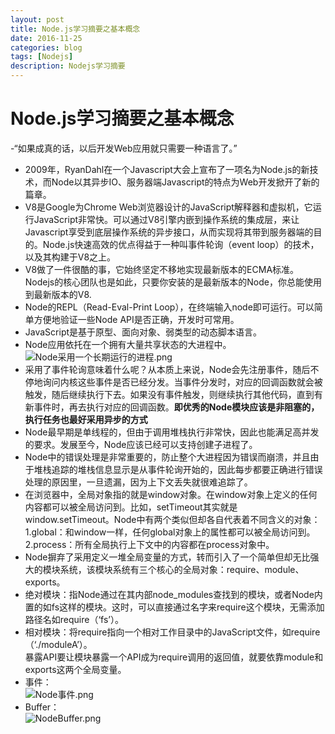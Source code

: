 ```yaml
---
layout: post
title: Node.js学习摘要之基本概念
date: 2016-11-25
categories: blog
tags: [Nodejs]
description: Nodejs学习摘要
---
```



# Node.js学习摘要之基本概念    
 -“如果成真的话，以后开发Web应用就只需要一种语言了。”       
 - 2009年，RyanDahl在一个Javascript大会上宣布了一项名为Node.js的新技术，而Node以其异步IO、服务器端Javascript的特点为Web开发掀开了新的篇章。    
 - V8是Google为Chrome Web浏览器设计的JavaScript解释器和虚拟机，它运行JavaScript非常快。可以通过V8引擎内嵌到操作系统的集成层，来让Javascript享受到底层操作系统的异步接口，从而实现将其带到服务器端的目的。Node.js快速高效的优点得益于一种叫事件轮询（event loop）的技术，以及其构建于V8之上。     
 - V8做了一件很酷的事，它始终坚定不移地实现最新版本的ECMA标准。Nodejs的核心团队也是如此，只要你安装的是最新版本的Node，你总能使用到最新版本的V8.    
 - Node的REPL（Read-Eval-Print Loop），在终端输入node即可运行。可以简单方便地验证一些Node API是否正确，开发时可常用。   
 - JavaScript是基于原型、面向对象、弱类型的动态脚本语言。    
 - Node应用依托在一个拥有大量共享状态的大进程中。  
![Node采用一个长期运行的进程.png](http://upload-images.jianshu.io/upload_images/3001083-4862bf5ef5b030be.png?imageMogr2/auto-orient/strip%7CimageView2/2/w/1240)    
 - 采用了事件轮询意味着什么呢？从本质上来说，Node会先注册事件，随后不停地询问内核这些事件是否已经分发。当事件分发时，对应的回调函数就会被触发，随后继续执行下去。如果没有事件触发，则继续执行其他代码，直到有新事件时，再去执行对应的回调函数。**即优秀的Node模块应该是非阻塞的，执行任务也最好采用异步的方式**    
 - Node最早期是单线程的，但由于调用堆栈执行非常快，因此也能满足高并发的要求。发展至今，Node应该已经可以支持创建子进程了。  
 - Node中的错误处理是非常重要的，防止整个大进程因为错误而崩溃，并且由于堆栈追踪的堆栈信息显示是从事件轮询开始的，因此每步都要正确进行错误处理的原因里，一旦遗漏，因为上下文丢失就很难追踪了。      
 - 在浏览器中，全局对象指的就是window对象。在window对象上定义的任何内容都可以被全局访问到。比如，setTimeout其实就是window.setTimeout。Node中有两个类似但却各自代表着不同含义的对象：1.global：和window一样，任何global对象上的属性都可以被全局访问到。2.process：所有全局执行上下文中的内容都在process对象中。  
 - Node摒弃了采用定义一堆全局变量的方式，转而引入了一个简单但却无比强大的模块系统，该模块系统有三个核心的全局对象：require、module、exports。  
 - 绝对模块：指Node通过在其内部node_modules查找到的模块，或者Node内置的如fs这样的模块。这时，可以直接通过名字来require这个模块，无需添加路径名如require（‘fs’）。    
 - 相对模块：将require指向一个相对工作目录中的JavaScript文件，如require（‘./moduleA’）。    
暴露API要让模块暴露一个API成为require调用的返回值，就要依靠module和exports这两个全局变量。    
 - 事件：    
![Node事件.png](http://upload-images.jianshu.io/upload_images/3001083-ab30f9823933f734.png?imageMogr2/auto-orient/strip%7CimageView2/2/w/1240)    
 - Buffer：   
![NodeBuffer.png](http://upload-images.jianshu.io/upload_images/3001083-bc21861bf69b50a8.png?imageMogr2/auto-orient/strip%7CimageView2/2/w/1240)    



